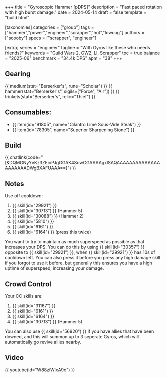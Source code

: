 +++
title = "Gyroscopic Hammer [pDPS]"
description = "Fast paced rotation with high burst damage."
date = 2024-05-14
draft = false
template = "build.html"


[taxonomies]
categories = ["group"]
tags = ["hammer","power","engineer","scrapper","hot","lowcog"]
authors = ["scooby"]
specs = ["scrapper", "engineer"]

[extra]
series = "engineer"
tagline = "With Gyros like these who needs friends?"
keywords = "Guild Wars 2, GW2, LI, Scrapper"
toc = true
balance = "2025-06"
benchmark = "34.4k DPS"
apm = "38"
+++

## Gearing

{{ medium(stat="Berserker's", rune="Scholar") }}
{{ hammer(stat="Berserker's", sigils=["Force", "Air"]) }}
{{ trinkets(stat="Berserker's", relic="Thief") }}

## Consumables:

- {{ item(id="91805", name="Cilantro Lime Sous-Vide Steak") }}
- {{ item(id="78305", name="Superior Sharpening Stone") }}

## Build

{{ chatlink(code="[&DQMGNyYvKz3ZEioPJgGGAK4SowCGAAAAgxISAQAAAAAAAAAAAAAAAAAAAAADWgBXAFUAAA==]") }}

## Notes

Use off cooldown:
1. {{ skill(id="29921") }}
1. {{ skill(id="30713") }} (Hammer 5)
1. {{ skill(id="30088") }} (Hammer 2)
1. {{ skill(id="5810") }}
1. {{ skill(id="6161") }}
1. {{ skill(id="6164") }} (press this twice)

You want to try to maintain as much superspeed as possible as that increases your DPS. You can do this by using {{ skill(id="30357") }} opposite to {{ skill(id="29921") }}, when {{ skill(id="29921") }} has 10s of cooldown left. You can also press it before you press any high damage skill if you forgot to use it before, but generally this ensures you have a high uptime of superspeed, increasing your damage.

## Crowd Control

Your CC skills are:
1. {{ skill(id="31167") }}
1. {{ skill(id="6161") }}
1. {{ skill(id="6164") }}
1. {{ skill(id="30713") }} (Hammer 5)

You can also use {{ skill(id="56920") }} if you have allies that have been downed, and this will summon up to 3 seperate Gyros, which will automatically go revive allies nearby.

## Video

{{ youtube(id="W88ziWlxA9o") }}

